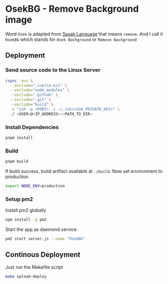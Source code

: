# OsekBG - Remove Background image

Word `Osek` is adapted from [Sasak Language](https://id.wikipedia.org/wiki/Bahasa_Sasak) that means `remove`. And I call it `OsekBG` which stands for `Osek Background` or `Remove Background`

## Deployment

### Send source code to the Linux Server
```bash
rsync -avz \
  --exclude=".svelte-kit" \
  --exclude="node_modules" \
  --exclude=".github" \
  --exclude=".git" \
  --exclude="build" \
  -e "ssh -p <PORT> -i ~/.ssh/<SSH_PRIVATE_KEY>" \
  ./ <USER>@<IP_ADDRESS>:<PATH_TO_DIR>
```

### Install Dependencies
```bash
pnpm install
```

### Build

```bash
pnpm build
```
If build success, build artifact available at `./build`. Now set environment to production

```bash
export NODE_ENV=production
```

### Setup pm2

Install pm2 globally
```bash
npm install -g pm2
```

Start the app as daemond service
```bash
pm2 start server.js --name "OsekBG"
```

## Continous Deployment

Just run the Makefile script
```bash
make upload-deploy
```